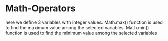 # Math-Operators
here we define 3 variables with integer values.
Math.max() function is used to find the maximum value among the selected variables.
Math.min() function is used to find the minimum value among the selected variables
